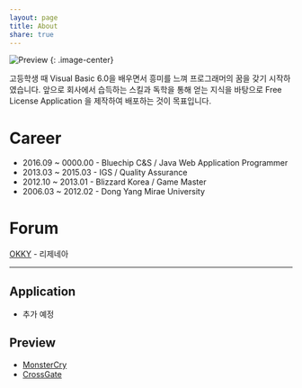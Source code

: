 ```yaml
---
layout: page
title: About
share: true
---
```


![Preview](https://www.gravatar.com/avatar/ef7079a20d829791f5490e15744e6d48?d=identicon&s=150)
{: .image-center}

고등학생 때 Visual Basic 6.0을 배우면서 흥미를 느껴 프로그래머의 꿈을 갖기 시작하였습니다. 앞으로 회사에서 습득하는 스킬과 독학을 통해 얻는 지식을 바탕으로 Free License Application 을 제작하여 배포하는 것이 목표입니다.

# Career

* 2016.09 ~ 0000.00 - Bluechip C&S / Java Web Application Programmer
* 2013.03 ~ 2015.03 - IGS / Quality Assurance
* 2012.10 ~ 2013.01 - Blizzard Korea / Game Master
* 2006.03 ~ 2012.02 - Dong Yang Mirae University

# Forum

[OKKY](https://okky.kr/) - 리제네아

---

## Application

* 추가 예정

## Preview

* [MonsterCry](https://regenea8.github.io/images/mc.png)
* [CrossGate](https://regenea8.github.io/images/cg.png)
